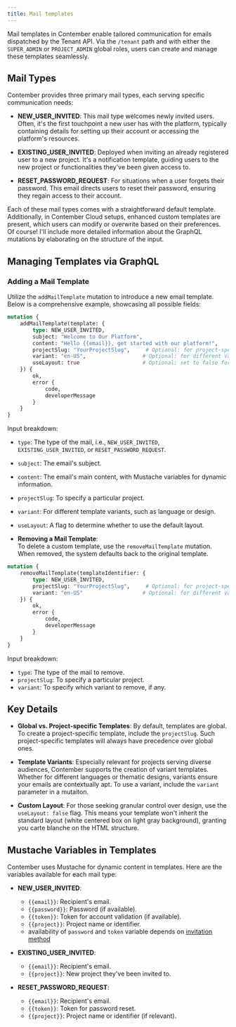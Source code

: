 ```yaml
---
title: Mail templates
---
```


Mail templates in Contember enable tailored communication for emails dispatched by the Tenant API. Via the `/tenant` path and with either the `SUPER_ADMIN` or `PROJECT_ADMIN` global roles, users can create and manage these templates seamlessly.

## Mail Types
Contember provides three primary mail types, each serving specific communication needs:

- **NEW_USER_INVITED**: This mail type welcomes newly invited users. Often, it's the first touchpoint a new user has with the platform, typically containing details for setting up their account or accessing the platform's resources.

- **EXISTING_USER_INVITED**: Deployed when inviting an already registered user to a new project. It's a notification template, guiding users to the new project or functionalities they've been given access to.

- **RESET_PASSWORD_REQUEST**: For situations when a user forgets their password. This email directs users to reset their password, ensuring they regain access to their account.

Each of these mail types comes with a straightforward default template. Additionally, in Contember Cloud setups, enhanced custom templates are present, which users can modify or overwrite based on their preferences.
Of course! I'll include more detailed information about the GraphQL mutations by elaborating on the structure of the input.

## Managing Templates via GraphQL

### Adding a Mail Template  
  Utilize the `addMailTemplate` mutation to introduce a new email template. Below is a comprehensive example, showcasing all possible fields:

   ```graphql
   mutation {
       addMailTemplate(template: {
           type: NEW_USER_INVITED,
           subject: "Welcome to Our Platform",
           content: "Hello {{email}}, get started with our platform!",
           projectSlug: "YourProjectSlug",     # Optional: for project-specific templates
           variant: "en-US",                  # Optional: for different variants like locales
           useLayout: true                    # Optional: set to false for custom designs
       }) {
           ok,
           error {
               code,
               developerMessage
           }
       }
   }
   ```
  Input breakdown:
- `type`: The type of the mail, i.e., `NEW_USER_INVITED`, `EXISTING_USER_INVITED`, or `RESET_PASSWORD_REQUEST`.
- `subject`: The email's subject.
- `content`: The email's main content, with Mustache variables for dynamic information.
- `projectSlug`: To specify a particular project.
- `variant`: For different template variants, such as language or design.
- `useLayout`: A flag to determine whether to use the default layout.

- **Removing a Mail Template**:  
To delete a custom template, use the `removeMailTemplate` mutation. When removed, the system defaults back to the original template.

 ```graphql
 mutation {
     removeMailTemplate(templateIdentifier: {
         type: NEW_USER_INVITED,
         projectSlug: "YourProjectSlug",     # Optional: for project-specific templates
         variant: "en-US"                   # Optional: for different variants like locales
     }) {
         ok,
         error {
             code,
             developerMessage
         }
     }
 }
 ```
Input breakdown:
- `type`: The type of the mail to remove.
- `projectSlug`: To specify a particular project.
- `variant`: To specify which variant to remove, if any.

## Key Details

- **Global vs. Project-specific Templates**: By default, templates are global. To create a project-specific template, include the `projectSlug`. Such project-specific templates will always have precedence over global ones.

- **Template Variants**: Especially relevant for projects serving diverse audiences, Contember supports the creation of variant templates. Whether for different languages or thematic designs, variants ensure your emails are contextually apt. To use a variant, include the `variant` parameter in a mutaiton.

- **Custom Layout**: For those seeking granular control over design, use the `useLayout: false` flag. This means your template won't inherit the standard layout (white centered box on light gray background), granting you carte blanche on the HTML structure.

## Mustache Variables in Templates

Contember uses Mustache for dynamic content in templates. Here are the variables available for each mail type:

- **NEW_USER_INVITED**:
  - `{{email}}`: Recipient's email.
  - `{{password}}`: Password (if available).
  - `{{token}}`: Token for account validation (if available).
  - `{{project}}`: Project name or identifier.
  - availability of `password` and `token` variable depends on [invitation method](./users.md#password-handling)

- **EXISTING_USER_INVITED**:
  - `{{email}}`: Recipient's email.
  - `{{project}}`: New project they've been invited to.

- **RESET_PASSWORD_REQUEST**:
  - `{{email}}`: Recipient's email.
  - `{{token}}`: Token for password reset.
  - `{{project}}`: Project name or identifier (if relevant).
